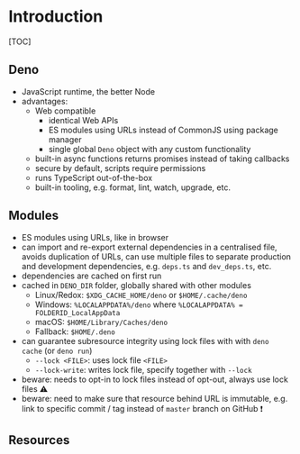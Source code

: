 # Introduction

[TOC]



## Deno

- JavaScript runtime, the better Node
- advantages:
  - Web compatible
    - identical Web APIs
    - ES modules using URLs instead of CommonJS using package manager
    - single global `Deno` object with any custom functionality
  - built-in async functions returns promises instead of taking callbacks
  - secure by default, scripts require permissions
  - runs TypeScript out-of-the-box
  - built-in tooling, e.g. format, lint, watch, upgrade, etc.



## Modules

- ES modules using URLs, like in browser
- can import and re-export external dependencies in a centralised file, avoids duplication of URLs, can use multiple files to separate production and development dependencies, e.g. `deps.ts` and `dev_deps.ts`, etc.
- dependencies are cached on first run
- cached in `DENO_DIR` folder, globally shared with other modules
  - Linux/Redox: `$XDG_CACHE_HOME/deno` or `$HOME/.cache/deno`
  - Windows: `%LOCALAPPDATA%/deno` where `%LOCALAPPDATA% = FOLDERID_LocalAppData`
  - macOS: `$HOME/Library/Caches/deno`
  - Fallback: `$HOME/.deno`
- can guarantee subresource integrity using lock files with with `deno cache` (or `deno run`)
  - `--lock <FILE>`: uses lock file `<FILE>`
  - `--lock-write`: writes lock file, specify together with `--lock`
- beware: needs to opt-in to lock files instead of opt-out, always use lock files ⚠️
- beware: need to make sure that resource behind URL is immutable, e.g. link to specific commit / tag instead of `master` branch on GitHub ❗️



## Resources